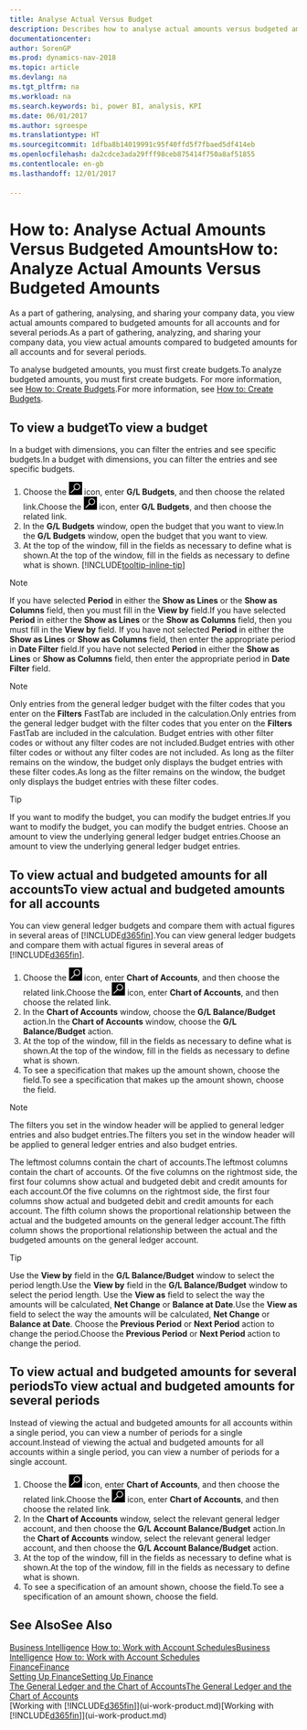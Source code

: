```yaml
---
title: Analyse Actual Versus Budget
description: Describes how to analyse actual amounts versus budgeted amounts.
documentationcenter: 
author: SorenGP
ms.prod: dynamics-nav-2018
ms.topic: article
ms.devlang: na
ms.tgt_pltfrm: na
ms.workload: na
ms.search.keywords: bi, power BI, analysis, KPI
ms.date: 06/01/2017
ms.author: sgroespe
ms.translationtype: HT
ms.sourcegitcommit: 1dfba8b14019991c95f40ffd5f7fbaed5df414eb
ms.openlocfilehash: da2cdce3ada29fff98ceb875414f750a8af51855
ms.contentlocale: en-gb
ms.lasthandoff: 12/01/2017

---
```

# <a name="how-to-analyze-actual-amounts-versus-budgeted-amounts"></a><span data-ttu-id="04a4e-103">How to: Analyse Actual Amounts Versus Budgeted Amounts</span><span class="sxs-lookup"><span data-stu-id="04a4e-103">How to: Analyze Actual Amounts Versus Budgeted Amounts</span></span>
<span data-ttu-id="04a4e-104">As a part of gathering, analysing, and sharing your company data, you view actual amounts compared to budgeted amounts for all accounts and for several periods.</span><span class="sxs-lookup"><span data-stu-id="04a4e-104">As a part of gathering, analyzing, and sharing your company data, you view actual amounts compared to budgeted amounts for all accounts and for several periods.</span></span>

<span data-ttu-id="04a4e-105">To analyse budgeted amounts, you must first create budgets.</span><span class="sxs-lookup"><span data-stu-id="04a4e-105">To analyze budgeted amounts, you must first create budgets.</span></span> <span data-ttu-id="04a4e-106">For more information, see [How to: Create Budgets](finance-how-create-budgets.md).</span><span class="sxs-lookup"><span data-stu-id="04a4e-106">For more information, see [How to: Create Budgets](finance-how-create-budgets.md).</span></span>

## <a name="to-view-a-budget"></a><span data-ttu-id="04a4e-107">To view a budget</span><span class="sxs-lookup"><span data-stu-id="04a4e-107">To view a budget</span></span>
<span data-ttu-id="04a4e-108">In a budget with dimensions, you can filter the entries and see specific budgets.</span><span class="sxs-lookup"><span data-stu-id="04a4e-108">In a budget with dimensions, you can filter the entries and see specific budgets.</span></span>

1. <span data-ttu-id="04a4e-109">Choose the ![Search for Page or Report](media/ui-search/search_small.png "Search for Page or Report icon") icon, enter **G/L Budgets**, and then choose the related link.</span><span class="sxs-lookup"><span data-stu-id="04a4e-109">Choose the ![Search for Page or Report](media/ui-search/search_small.png "Search for Page or Report icon") icon, enter **G/L Budgets**, and then choose the related link.</span></span>
2. <span data-ttu-id="04a4e-110">In the **G/L Budgets** window, open the budget that you want to view.</span><span class="sxs-lookup"><span data-stu-id="04a4e-110">In the **G/L Budgets** window, open the budget that you want to view.</span></span>  
3. <span data-ttu-id="04a4e-111">At the top of the window, fill in the fields as necessary to define what is shown.</span><span class="sxs-lookup"><span data-stu-id="04a4e-111">At the top of the window, fill in the fields as necessary to define what is shown.</span></span> [!INCLUDE[tooltip-inline-tip](includes/tooltip-inline-tip_md.md)]

> [!NOTE]  
>   <span data-ttu-id="04a4e-112">If you have selected **Period** in either the **Show as Lines** or the **Show as Columns** field, then you must fill in the **View by** field.</span><span class="sxs-lookup"><span data-stu-id="04a4e-112">If you have selected **Period** in either the **Show as Lines** or the **Show as Columns** field, then you must fill in the **View by** field.</span></span> <span data-ttu-id="04a4e-113">If you have not selected **Period** in either the **Show as Lines** or **Show as Columns** field, then enter the appropriate period in **Date Filter** field.</span><span class="sxs-lookup"><span data-stu-id="04a4e-113">If you have not selected **Period** in either the **Show as Lines** or **Show as Columns** field, then enter the appropriate period in **Date Filter** field.</span></span>  

> [!NOTE]  
>   <span data-ttu-id="04a4e-114">Only entries from the general ledger budget with the filter codes that you enter on the **Filters** FastTab are included in the calculation.</span><span class="sxs-lookup"><span data-stu-id="04a4e-114">Only entries from the general ledger budget with the filter codes that you enter on the **Filters** FastTab are included in the calculation.</span></span> <span data-ttu-id="04a4e-115">Budget entries with other filter codes or without any filter codes are not included.</span><span class="sxs-lookup"><span data-stu-id="04a4e-115">Budget entries with other filter codes or without any filter codes are not included.</span></span> <span data-ttu-id="04a4e-116">As long as the filter remains on the window, the budget only displays the budget entries with these filter codes.</span><span class="sxs-lookup"><span data-stu-id="04a4e-116">As long as the filter remains on the window, the budget only displays the budget entries with these filter codes.</span></span>  

> [!TIP]  
>   <span data-ttu-id="04a4e-117">If you want to modify the budget, you can modify the budget entries.</span><span class="sxs-lookup"><span data-stu-id="04a4e-117">If you want to modify the budget, you can modify the budget entries.</span></span> <span data-ttu-id="04a4e-118">Choose an amount to view the underlying general ledger budget entries.</span><span class="sxs-lookup"><span data-stu-id="04a4e-118">Choose an amount to view the underlying general ledger budget entries.</span></span>

## <a name="to-view-actual-and-budgeted-amounts-for-all-accounts"></a><span data-ttu-id="04a4e-119">To view actual and budgeted amounts for all accounts</span><span class="sxs-lookup"><span data-stu-id="04a4e-119">To view actual and budgeted amounts for all accounts</span></span>  
<span data-ttu-id="04a4e-120">You can view general ledger budgets and compare them with actual figures in several areas of [!INCLUDE[d365fin](includes/d365fin_md.md)].</span><span class="sxs-lookup"><span data-stu-id="04a4e-120">You can view general ledger budgets and compare them with actual figures in several areas of [!INCLUDE[d365fin](includes/d365fin_md.md)].</span></span>

1. <span data-ttu-id="04a4e-121">Choose the ![Search for Page or Report](media/ui-search/search_small.png "Search for Page or Report icon") icon, enter **Chart of Accounts**, and then choose the related link.</span><span class="sxs-lookup"><span data-stu-id="04a4e-121">Choose the ![Search for Page or Report](media/ui-search/search_small.png "Search for Page or Report icon") icon, enter **Chart of Accounts**, and then choose the related link.</span></span>  
2. <span data-ttu-id="04a4e-122">In the **Chart of Accounts** window, choose the **G/L Balance/Budget** action.</span><span class="sxs-lookup"><span data-stu-id="04a4e-122">In the **Chart of Accounts** window, choose the **G/L Balance/Budget** action.</span></span>
3. <span data-ttu-id="04a4e-123">At the top of the window, fill in the fields as necessary to define what is shown.</span><span class="sxs-lookup"><span data-stu-id="04a4e-123">At the top of the window, fill in the fields as necessary to define what is shown.</span></span>  
4. <span data-ttu-id="04a4e-124">To see a specification that makes up the amount shown, choose the field.</span><span class="sxs-lookup"><span data-stu-id="04a4e-124">To see a specification that makes up the amount shown, choose the field.</span></span>  

> [!NOTE]  
>   <span data-ttu-id="04a4e-125">The filters you set in the window header will be applied to general ledger entries and also budget entries.</span><span class="sxs-lookup"><span data-stu-id="04a4e-125">The filters you set in the window header will be applied to general ledger entries and also budget entries.</span></span>

<span data-ttu-id="04a4e-126">The leftmost columns contain the chart of accounts.</span><span class="sxs-lookup"><span data-stu-id="04a4e-126">The leftmost columns contain the chart of accounts.</span></span> <span data-ttu-id="04a4e-127">Of the five columns on the rightmost side, the first four columns show actual and budgeted debit and credit amounts for each account.</span><span class="sxs-lookup"><span data-stu-id="04a4e-127">Of the five columns on the rightmost side, the first four columns show actual and budgeted debit and credit amounts for each account.</span></span> <span data-ttu-id="04a4e-128">The fifth column shows the proportional relationship between the actual and the budgeted amounts on the general ledger account.</span><span class="sxs-lookup"><span data-stu-id="04a4e-128">The fifth column shows the proportional relationship between the actual and the budgeted amounts on the general ledger account.</span></span>  

> [!TIP]  
>   <span data-ttu-id="04a4e-129">Use the **View by** field in the **G/L Balance/Budget** window to select the period length.</span><span class="sxs-lookup"><span data-stu-id="04a4e-129">Use the **View by** field in the **G/L Balance/Budget** window to select the period length.</span></span> <span data-ttu-id="04a4e-130">Use the **View as** field to select the way the amounts will be calculated, **Net Change** or **Balance at Date**.</span><span class="sxs-lookup"><span data-stu-id="04a4e-130">Use the **View as** field to select the way the amounts will be calculated, **Net Change** or **Balance at Date**.</span></span> <span data-ttu-id="04a4e-131">Choose the **Previous Period** or **Next Period** action to change the period.</span><span class="sxs-lookup"><span data-stu-id="04a4e-131">Choose the **Previous Period** or **Next Period** action to change the period.</span></span>  

## <a name="to-view-actual-and-budgeted-amounts-for-several-periods"></a><span data-ttu-id="04a4e-132">To view actual and budgeted amounts for several periods</span><span class="sxs-lookup"><span data-stu-id="04a4e-132">To view actual and budgeted amounts for several periods</span></span>  
<span data-ttu-id="04a4e-133">Instead of viewing the actual and budgeted amounts for all accounts within a single period, you can view a number of periods for a single account.</span><span class="sxs-lookup"><span data-stu-id="04a4e-133">Instead of viewing the actual and budgeted amounts for all accounts within a single period, you can view a number of periods for a single account.</span></span>  

1. <span data-ttu-id="04a4e-134">Choose the ![Search for Page or Report](media/ui-search/search_small.png "Search for Page or Report icon") icon, enter **Chart of Accounts**, and then choose the related link.</span><span class="sxs-lookup"><span data-stu-id="04a4e-134">Choose the ![Search for Page or Report](media/ui-search/search_small.png "Search for Page or Report icon") icon, enter **Chart of Accounts**, and then choose the related link.</span></span>  
2. <span data-ttu-id="04a4e-135">In the **Chart of Accounts** window, select the relevant general ledger account, and then choose the **G/L Account Balance/Budget** action.</span><span class="sxs-lookup"><span data-stu-id="04a4e-135">In the **Chart of Accounts** window, select the relevant general ledger account, and then choose the **G/L Account Balance/Budget** action.</span></span>  
3. <span data-ttu-id="04a4e-136">At the top of the window, fill in the fields as necessary to define what is shown.</span><span class="sxs-lookup"><span data-stu-id="04a4e-136">At the top of the window, fill in the fields as necessary to define what is shown.</span></span>   
4. <span data-ttu-id="04a4e-137">To see a specification of an amount shown, choose the field.</span><span class="sxs-lookup"><span data-stu-id="04a4e-137">To see a specification of an amount shown, choose the field.</span></span>  

## <a name="see-also"></a><span data-ttu-id="04a4e-138">See Also</span><span class="sxs-lookup"><span data-stu-id="04a4e-138">See Also</span></span>
<span data-ttu-id="04a4e-139">[Business Intelligence](bi.md)
[How to: Work with Account Schedules](bi-how-work-account-schedule.md)</span><span class="sxs-lookup"><span data-stu-id="04a4e-139">[Business Intelligence](bi.md)
[How to: Work with Account Schedules](bi-how-work-account-schedule.md)</span></span>  
[<span data-ttu-id="04a4e-140">Finance</span><span class="sxs-lookup"><span data-stu-id="04a4e-140">Finance</span></span>](finance.md)  
[<span data-ttu-id="04a4e-141">Setting Up Finance</span><span class="sxs-lookup"><span data-stu-id="04a4e-141">Setting Up Finance</span></span>](finance-setup-finance.md)  
[<span data-ttu-id="04a4e-142">The General Ledger and the Chart of Accounts</span><span class="sxs-lookup"><span data-stu-id="04a4e-142">The General Ledger and the Chart of Accounts</span></span>](finance-general-ledger.md)  
<span data-ttu-id="04a4e-143">[Working with [!INCLUDE[d365fin](includes/d365fin_md.md)]](ui-work-product.md)</span><span class="sxs-lookup"><span data-stu-id="04a4e-143">[Working with [!INCLUDE[d365fin](includes/d365fin_md.md)]](ui-work-product.md)</span></span>  

